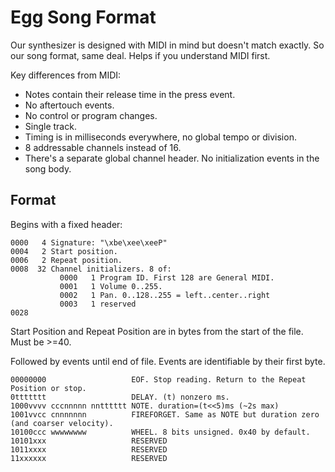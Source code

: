 # Egg Song Format

Our synthesizer is designed with MIDI in mind but doesn't match exactly.
So our song format, same deal. Helps if you understand MIDI first.

Key differences from MIDI:
 - Notes contain their release time in the press event.
 - No aftertouch events.
 - No control or program changes.
 - Single track.
 - Timing is in milliseconds everywhere, no global tempo or division.
 - 8 addressable channels instead of 16.
 - There's a separate global channel header. No initialization events in the song body.
 
## Format

Begins with a fixed header:

```
0000   4 Signature: "\xbe\xee\xeeP"
0004   2 Start position.
0006   2 Repeat position.
0008  32 Channel initializers. 8 of:
           0000   1 Program ID. First 128 are General MIDI.
           0001   1 Volume 0..255.
           0002   1 Pan. 0..128..255 = left..center..right
           0003   1 reserved
0028
```

Start Position and Repeat Position are in bytes from the start of the file.
Must be >=40.

Followed by events until end of file.
Events are identifiable by their first byte.

```
00000000                   EOF. Stop reading. Return to the Repeat Position or stop.
0ttttttt                   DELAY. (t) nonzero ms.
1000vvvv cccnnnnn nntttttt NOTE. duration=(t<<5)ms (~2s max)
1001vvcc cnnnnnnn          FIREFORGET. Same as NOTE but duration zero (and coarser velocity).
10100ccc wwwwwwww          WHEEL. 8 bits unsigned. 0x40 by default.
10101xxx                   RESERVED
1011xxxx                   RESERVED
11xxxxxx                   RESERVED
```
